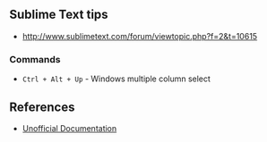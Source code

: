 ## Sublime Text tips

- http://www.sublimetext.com/forum/viewtopic.php?f=2&t=10615

### Commands

* `Ctrl + Alt + Up` - Windows multiple column select


## References
- [Unofficial Documentation](http://docs.sublimetext.info/en/latest/index.html)

